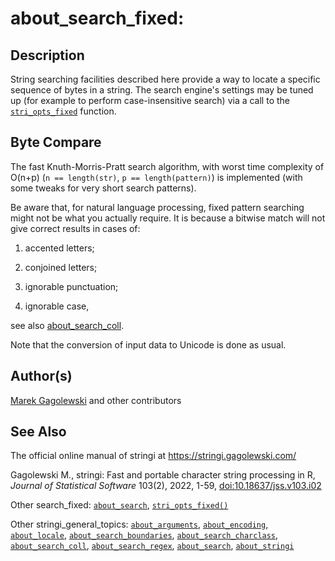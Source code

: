 # about_search_fixed:

## Description

String searching facilities described here provide a way to locate a specific sequence of bytes in a string. The search engine\'s settings may be tuned up (for example to perform case-insensitive search) via a call to the [`stri_opts_fixed`](stri_opts_fixed.md) function.

## Byte Compare

The fast Knuth-Morris-Pratt search algorithm, with worst time complexity of O(n+p) (`n == length(str)`, `p == length(pattern)`) is implemented (with some tweaks for very short search patterns).

Be aware that, for natural language processing, fixed pattern searching might not be what you actually require. It is because a bitwise match will not give correct results in cases of:

1.  accented letters;

2.  conjoined letters;

3.  ignorable punctuation;

4.  ignorable case,

see also [about_search_coll](about_search_coll.md).

Note that the conversion of input data to Unicode is done as usual.

## Author(s)

[Marek Gagolewski](https://www.gagolewski.com/) and other contributors

## See Also

The official online manual of <span class="pkg">stringi</span> at <https://stringi.gagolewski.com/>

Gagolewski M., <span class="pkg">stringi</span>: Fast and portable character string processing in R, *Journal of Statistical Software* 103(2), 2022, 1-59, [doi:10.18637/jss.v103.i02](https://doi.org/10.18637/jss.v103.i02)

Other search_fixed: [`about_search`](about_search.md), [`stri_opts_fixed()`](stri_opts_fixed.md)

Other stringi_general_topics: [`about_arguments`](about_arguments.md), [`about_encoding`](about_encoding.md), [`about_locale`](about_locale.md), [`about_search_boundaries`](about_search_boundaries.md), [`about_search_charclass`](about_search_charclass.md), [`about_search_coll`](about_search_coll.md), [`about_search_regex`](about_search_regex.md), [`about_search`](about_search.md), [`about_stringi`](about_stringi.md)
